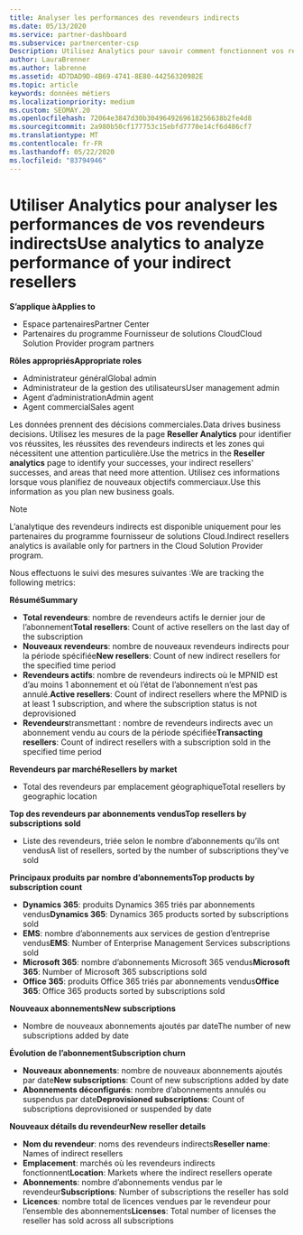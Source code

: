 ```yaml
---
title: Analyser les performances des revendeurs indirects
ms.date: 05/13/2020
ms.service: partner-dashboard
ms.subservice: partnercenter-csp
Description: Utilisez Analytics pour savoir comment fonctionnent vos revendeurs indirects, à la fois leurs succès et les zones qui peuvent nécessiter plus d’attention.
author: LauraBrenner
ms.author: labrenne
ms.assetid: 4D7DAD9D-4B69-4741-8E80-44256320982E
ms.topic: article
keywords: données métiers
ms.localizationpriority: medium
ms.custom: SEOMAY.20
ms.openlocfilehash: 72064e3847d30b3049649269618256638b2fe4d8
ms.sourcegitcommit: 2a980b50cf177753c15ebfd7770e14cf6d486cf7
ms.translationtype: MT
ms.contentlocale: fr-FR
ms.lasthandoff: 05/22/2020
ms.locfileid: "83794946"
---
```

# <a name="use-analytics-to-analyze-performance-of-your-indirect-resellers"></a><span data-ttu-id="0c50f-104">Utiliser Analytics pour analyser les performances de vos revendeurs indirects</span><span class="sxs-lookup"><span data-stu-id="0c50f-104">Use analytics to analyze performance of your indirect resellers</span></span>

<span data-ttu-id="0c50f-105">**S’applique à**</span><span class="sxs-lookup"><span data-stu-id="0c50f-105">**Applies to**</span></span>

- <span data-ttu-id="0c50f-106">Espace partenaires</span><span class="sxs-lookup"><span data-stu-id="0c50f-106">Partner Center</span></span>
- <span data-ttu-id="0c50f-107">Partenaires du programme Fournisseur de solutions Cloud</span><span class="sxs-lookup"><span data-stu-id="0c50f-107">Cloud Solution Provider program partners</span></span>

<span data-ttu-id="0c50f-108">**Rôles appropriés**</span><span class="sxs-lookup"><span data-stu-id="0c50f-108">**Appropriate roles**</span></span>

- <span data-ttu-id="0c50f-109">Administrateur général</span><span class="sxs-lookup"><span data-stu-id="0c50f-109">Global admin</span></span>
- <span data-ttu-id="0c50f-110">Administrateur de la gestion des utilisateurs</span><span class="sxs-lookup"><span data-stu-id="0c50f-110">User management admin</span></span>
- <span data-ttu-id="0c50f-111">Agent d’administration</span><span class="sxs-lookup"><span data-stu-id="0c50f-111">Admin agent</span></span>
- <span data-ttu-id="0c50f-112">Agent commercial</span><span class="sxs-lookup"><span data-stu-id="0c50f-112">Sales agent</span></span>

<span data-ttu-id="0c50f-113">Les données prennent des décisions commerciales.</span><span class="sxs-lookup"><span data-stu-id="0c50f-113">Data drives business decisions.</span></span> <span data-ttu-id="0c50f-114">Utilisez les mesures de la page **Reseller Analytics** pour identifier vos réussites, les réussites des revendeurs indirects et les zones qui nécessitent une attention particulière.</span><span class="sxs-lookup"><span data-stu-id="0c50f-114">Use the metrics in the **Reseller analytics** page to identify your successes, your indirect resellers' successes, and areas that need more attention.</span></span> <span data-ttu-id="0c50f-115">Utilisez ces informations lorsque vous planifiez de nouveaux objectifs commerciaux.</span><span class="sxs-lookup"><span data-stu-id="0c50f-115">Use this information as you plan new business goals.</span></span>

> [!NOTE]
> <span data-ttu-id="0c50f-116">L’analytique des revendeurs indirects est disponible uniquement pour les partenaires du programme fournisseur de solutions Cloud.</span><span class="sxs-lookup"><span data-stu-id="0c50f-116">Indirect resellers analytics is available only for partners in the Cloud Solution Provider program.</span></span>

<span data-ttu-id="0c50f-117">Nous effectuons le suivi des mesures suivantes :</span><span class="sxs-lookup"><span data-stu-id="0c50f-117">We are tracking the following metrics:</span></span>

<span data-ttu-id="0c50f-118">**Résumé**</span><span class="sxs-lookup"><span data-stu-id="0c50f-118">**Summary**</span></span>  
 - <span data-ttu-id="0c50f-119">**Total revendeurs**: nombre de revendeurs actifs le dernier jour de l’abonnement</span><span class="sxs-lookup"><span data-stu-id="0c50f-119">**Total resellers**: Count of active resellers on the last day of the subscription</span></span>  
 - <span data-ttu-id="0c50f-120">**Nouveaux revendeurs**: nombre de nouveaux revendeurs indirects pour la période spécifiée</span><span class="sxs-lookup"><span data-stu-id="0c50f-120">**New resellers**: Count of new indirect resellers for the specified time period</span></span>  
 - <span data-ttu-id="0c50f-121">**Revendeurs actifs**: nombre de revendeurs indirects où le MPNID est d’au moins 1 abonnement et où l’état de l’abonnement n’est pas annulé.</span><span class="sxs-lookup"><span data-stu-id="0c50f-121">**Active resellers**: Count of indirect resellers where the MPNID is at least 1 subscription, and where the subscription status is not deprovisioned</span></span>  
 - <span data-ttu-id="0c50f-122">**Revendeurs**transmettant : nombre de revendeurs indirects avec un abonnement vendu au cours de la période spécifiée</span><span class="sxs-lookup"><span data-stu-id="0c50f-122">**Transacting resellers**: Count of indirect resellers with a subscription sold in the specified time period</span></span>  

<span data-ttu-id="0c50f-123">**Revendeurs par marché**</span><span class="sxs-lookup"><span data-stu-id="0c50f-123">**Resellers by market**</span></span>  
 - <span data-ttu-id="0c50f-124">Total des revendeurs par emplacement géographique</span><span class="sxs-lookup"><span data-stu-id="0c50f-124">Total resellers by geographic location</span></span>  

<span data-ttu-id="0c50f-125">**Top des revendeurs par abonnements vendus**</span><span class="sxs-lookup"><span data-stu-id="0c50f-125">**Top resellers by subscriptions sold**</span></span>
 - <span data-ttu-id="0c50f-126">Liste des revendeurs, triée selon le nombre d’abonnements qu’ils ont vendus</span><span class="sxs-lookup"><span data-stu-id="0c50f-126">A list of resellers, sorted by the number of subscriptions they've sold</span></span>  

<span data-ttu-id="0c50f-127">**Principaux produits par nombre d’abonnements**</span><span class="sxs-lookup"><span data-stu-id="0c50f-127">**Top products by subscription count**</span></span>  
 - <span data-ttu-id="0c50f-128">**Dynamics 365**: produits Dynamics 365 triés par abonnements vendus</span><span class="sxs-lookup"><span data-stu-id="0c50f-128">**Dynamics 365**: Dynamics 365 products sorted by subscriptions sold</span></span>  
 - <span data-ttu-id="0c50f-129">**EMS**: nombre d’abonnements aux services de gestion d’entreprise vendus</span><span class="sxs-lookup"><span data-stu-id="0c50f-129">**EMS**: Number of Enterprise Management Services subscriptions sold</span></span>  
 - <span data-ttu-id="0c50f-130">**Microsoft 365**: nombre d’abonnements Microsoft 365 vendus</span><span class="sxs-lookup"><span data-stu-id="0c50f-130">**Microsoft 365**: Number of Microsoft 365 subscriptions sold</span></span>  
 - <span data-ttu-id="0c50f-131">**Office 365**: produits Office 365 triés par abonnements vendus</span><span class="sxs-lookup"><span data-stu-id="0c50f-131">**Office 365**: Office 365 products sorted by subscriptions sold</span></span>  

<span data-ttu-id="0c50f-132">**Nouveaux abonnements**</span><span class="sxs-lookup"><span data-stu-id="0c50f-132">**New subscriptions**</span></span>  
 - <span data-ttu-id="0c50f-133">Nombre de nouveaux abonnements ajoutés par date</span><span class="sxs-lookup"><span data-stu-id="0c50f-133">The number of new subscriptions added by date</span></span>  

<span data-ttu-id="0c50f-134">**Évolution de l’abonnement**</span><span class="sxs-lookup"><span data-stu-id="0c50f-134">**Subscription churn**</span></span>  
 - <span data-ttu-id="0c50f-135">**Nouveaux abonnements**: nombre de nouveaux abonnements ajoutés par date</span><span class="sxs-lookup"><span data-stu-id="0c50f-135">**New subscriptions**: Count of new subscriptions added by date</span></span>  
 - <span data-ttu-id="0c50f-136">**Abonnements déconfigurés**: nombre d’abonnements annulés ou suspendus par date</span><span class="sxs-lookup"><span data-stu-id="0c50f-136">**Deprovisioned subscriptions**: Count of subscriptions deprovisioned or suspended by date</span></span>  

<span data-ttu-id="0c50f-137">**Nouveaux détails du revendeur**</span><span class="sxs-lookup"><span data-stu-id="0c50f-137">**New reseller details**</span></span>  
 - <span data-ttu-id="0c50f-138">**Nom du revendeur**: noms des revendeurs indirects</span><span class="sxs-lookup"><span data-stu-id="0c50f-138">**Reseller name**: Names of indirect resellers</span></span>  
 - <span data-ttu-id="0c50f-139">**Emplacement**: marchés où les revendeurs indirects fonctionnent</span><span class="sxs-lookup"><span data-stu-id="0c50f-139">**Location**: Markets where the indirect resellers operate</span></span>  
 - <span data-ttu-id="0c50f-140">**Abonnements**: nombre d’abonnements vendus par le revendeur</span><span class="sxs-lookup"><span data-stu-id="0c50f-140">**Subscriptions**: Number of subscriptions the reseller has sold</span></span>  
 - <span data-ttu-id="0c50f-141">**Licences**: nombre total de licences vendues par le revendeur pour l’ensemble des abonnements</span><span class="sxs-lookup"><span data-stu-id="0c50f-141">**Licenses**: Total number of licenses the reseller has sold across all subscriptions</span></span>  
  
  